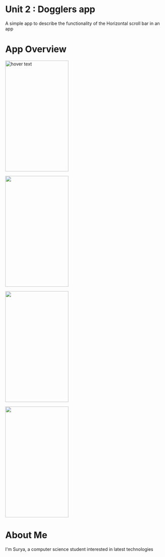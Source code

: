 <h1>Unit 2 : Dogglers app</h1>
<p> A simple app to describe the functionality of the Horizontal scroll bar in an app </p>

<h1>App Overview</h1>

<p> <img src="https://user-images.githubusercontent.com/92356321/188357048-131715af-a76e-4e50-89a8-4ec7b5d745ae.png"
        title="hover text" width="200px" height="350px" > </p>
<p> <img src="https://user-images.githubusercontent.com/92356321/188357049-0a6dd625-d85b-422d-850d-2007582b539d.png"
        width="200px" height="350px"> </p>
<p> <img src="https://user-images.githubusercontent.com/92356321/188357056-0a162fd7-9438-47a8-82bb-ea8f821d3c3a.png"
        width="200px" height="350px"> </p>
<p> <img src="https://user-images.githubusercontent.com/92356321/188357038-1f0b4edc-065b-4987-874e-9b38f96fad5c.png"
        width="200px" height="350px"> </p>
        
<h1>About Me</h1>
<p> I'm Surya, a computer science student interested in latest technologies </p>

